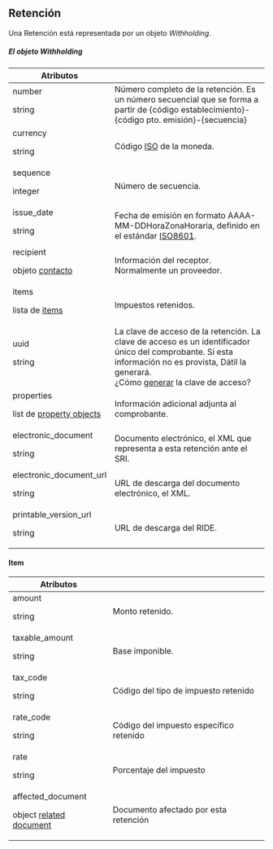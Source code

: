 ## Retención

Una Retención está representada por un objeto _Withholding_.


##### El objeto Withholding

Atributos |  &nbsp;
--------- | -----------
number<p class="dt-data-type">string</p> | Número completo de la retención. Es un número secuencial que se forma a partir de {código establecimiento}-{código pto. emisión}-{secuencia}
currency<p class="dt-data-type">string</p> | Código [ISO](https://en.wikipedia.org/wiki/ISO_4217) de la moneda.
sequence<p class="dt-data-type">integer</p> | Número de secuencia.
issue_date<p class="dt-data-type">string</p> | Fecha de emisión en formato AAAA-MM-DDHoraZonaHoraria, definido en el estándar [ISO8601](http://tools.ietf.org/html/rfc3339#section-5.6).
recipient<p class="dt-data-type">objeto [contacto](#contacto) | Información del receptor. Normalmente un proveedor.
items<p class="dt-data-type">lista de [items](#withholding-item)</p> | Impuestos retenidos.
uuid<p class="dt-data-type">string</p> | La clave de acceso de la retención. La clave de acceso es un identificador único del comprobante. Si esta información no es provista, Dátil la generará.<br>¿Cómo [generar](#clave-de-acceso) la clave de acceso?
properties<p class="dt-data-type">list de [property objects](#property)</p> | Información adicional adjunta al comprobante.
electronic_document<p class="dt-data-type">string</p> | Documento electrónico, el XML que representa a esta retención ante el SRI.
electronic_document_url<p class="dt-data-type">string</p> | URL de descarga del documento electrónico, el XML.
printable_version_url<p class="dt-data-type">string</p> | URL de descarga del RIDE.

<h4 id="withholding-item">Item</h4>

Atributos | &nbsp;
--------- | -------
amount<p class="dt-data-type">string</p> | Monto retenido.
taxable_amount<p class="dt-data-type">string</p> | Base imponible.
tax_code<p class="dt-data-type">string</p> | Código del tipo de impuesto retenido
rate_code<p class="dt-data-type">string</p> | Código del impuesto específico retenido
rate<p class="dt-data-type">string</p> | Porcentaje del impuesto
affected_document<p class="dt-data-type">object [related document](#documento-relacionado)</p> | Documento afectado por esta retención


